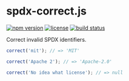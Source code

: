 spdx-correct.js
===============

[![npm version](https://img.shields.io/npm/v/spdx-correct.svg)](https://www.npmjs.com/package/spdx-correct)
[![license](https://img.shields.io/badge/license-Apache--2.0-303284.svg)](http://www.apache.org/licenses/LICENSE-2.0)
[![build status](https://img.shields.io/travis/kemitchell/spdx-correct.js.svg)](http://travis-ci.org/kemitchell/spdx-correct.js)


Correct invalid SPDX identifiers.

<!--js
var correct = require('./');
-->

```js
correct('mit'); // => 'MIT'

correct('Apache 2'); // => 'Apache-2.0'

correct('No idea what license'); // => null
```
